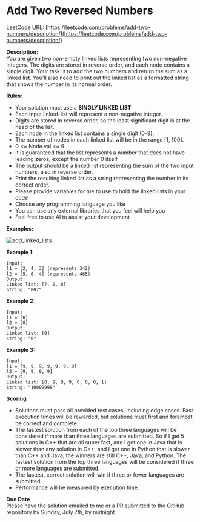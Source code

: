 # Add Two Reversed Numbers

LeetCode URL: [https://leetcode.com/problems/add-two-numbers/description/](https://leetcode.com/problems/add-two-numbers/description/)

**Description:**</br>
You are given two non-empty linked lists representing two non-negative integers. The digits are stored in reverse order, and each node contains a single digit. Your task is to add the two numbers and return the sum as a linked list. You'll also need to print out the linked list as a formatted string that shows the number in its normal order.

**Rules:**</br>
- Your solution must use a **SINGLY LINKED LIST**
- Each input linked-list will represent a non-negative integer.
- Digits are stored in reverse order, so the least significant digit is at the head of the list.
- Each node in the linked list contains a single digit (0-9).
- The number of nodes in each linked list will be in the range [1, 100].
- 0 <= Node.val <= 9
- It is guaranteed that the list represents a number that does not have leading zeros, except the number 0 itself
- The output should be a linked list representing the sum of the two input numbers, also in reverse order.
- Print the resulting linked list as a string representing the number in its correct order.
- Please provide variables for me to use to hold the linked lists in your code
- Choose any programming language you like
- You can use any external libraries that you feel will help you
- Feel free to use AI to assist your development

**Examples:**

![add_linked_lists](https://github.com/VC-CodeLabs/Add_Two_Numbers/assets/154607214/c61b0320-7213-4be9-89e3-f2d6555e8a5c)

**Example 1:**
```
Input:
l1 = [2, 4, 3] (represents 342)
l2 = [5, 6, 4] (represents 465)
Output:
Linked list: [7, 0, 8]
String: "807"
```

**Example 2:**
```
Input:
l1 = [0]
l2 = [0]
Output:
Linked list: [0]
String: "0"
```

**Example 3:**
```
Input:
l1 = [9, 9, 9, 9, 9, 9, 9]
l2 = [9, 9, 9, 9]
Output:
Linked list: [8, 9, 9, 9, 0, 0, 0, 1]
String: "10009998"
```

**Scoring**</br>
- Solutions must pass all provided test cases, including edge cases.
 Fast execution times will be rewarded, but solutions must first and foremost be correct and complete.
- The fastest solution from each of the top three languages will be considered if more than three languages are submitted. So if I get 5 solutions in C++ that are all super fast, and I get one in Java that is slower than any solution in C++, and I get one in Python that is slower than C++ and Java, the winners are still C++, Java, and Python. The fastest solution from the top three languages will be considered if three or more languages are submitted.
- The fastest, correct solution will win if three or fewer languages are submitted.
- Performance will be measured by execution time.

**Due Date**</br>
Please have the solution emailed to me or a PR submitted to the GitHub repository by Sunday, July 7th, by midnight.
